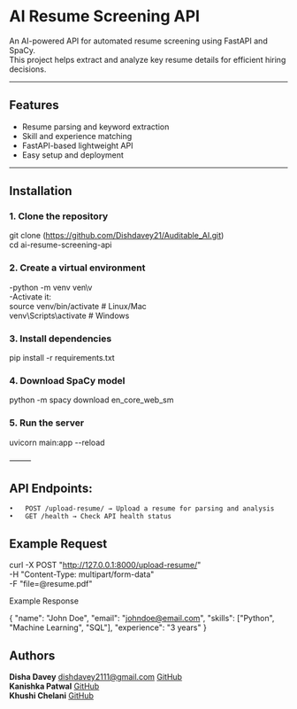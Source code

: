 

# AI Resume Screening API

An AI-powered API for automated resume screening using FastAPI and SpaCy.  
This project helps extract and analyze key resume details for efficient hiring decisions.

---

## Features
- Resume parsing and keyword extraction  
- Skill and experience matching  
- FastAPI-based lightweight API  
- Easy setup and deployment  

---

## Installation

### 1. Clone the repository

git clone (https://github.com/Dishdavey21/Auditable_AI.git) \
cd ai-resume-screening-api

### 2. Create a virtual environment

-python -m venv ven\v \
 -Activate it:\
 	source venv/bin/activate   # Linux/Mac \
	venv\Scripts\activate      # Windows 
 
### 3. Install dependencies

pip install -r requirements.txt

### 4. Download SpaCy model

python -m spacy download en_core_web_sm

### 5. Run the server

uvicorn main:app --reload

⸻

## API Endpoints:
	•	POST /upload-resume/ → Upload a resume for parsing and analysis
	•	GET /health → Check API health status

## Example Request

curl -X POST "http://127.0.0.1:8000/upload-resume/" \
  -H "Content-Type: multipart/form-data" \
  -F "file=@resume.pdf"

Example Response

{
  "name": "John Doe",
  "email": "johndoe@email.com",
  "skills": ["Python", "Machine Learning", "SQL"],
  "experience": "3 years"
}


##  Authors  
**Disha Davey** [dishdavey2111@gmail.com](mailto:dishdavey2111@gmail.com) [GitHub](https://github.com/Dishdavey21) \
**Kanishka Patwal** [GitHub](https://github.com/Kanishka29-k)\
**Khushi Chelani** [GitHub](https://github.com/Khushichelani-28)
